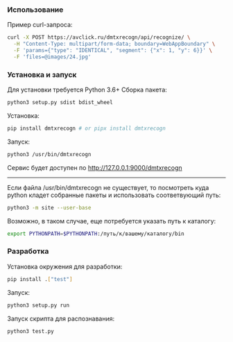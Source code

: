 ### Использование
Пример curl-запроса:
```sh
curl -X POST https://avclick.ru/dmtxrecogn/api/recognize/ \
  -H "Content-Type: multipart/form-data; boundary=WebAppBoundary" \
  -F 'params={"type": "IDENTICAL", "segment": {"x": 1, "y": 6}}' \
  -F 'files=@images/24.jpg'
```

### Установка и запуск
Для установки требуется Python 3.6+
Сборка пакета:
```sh
python3 setup.py sdist bdist_wheel
```
Установка:
```sh
pip install dmtxrecogn # or pipx install dmtxrecogn
```
Запуск:
```sh
python3 /usr/bin/dmtxrecogn
```
Сервис будет доступен по http://127.0.0.1:9000/dmtxrecogn

---
Если файла /usr/bin/dmtxrecogn не существует, то посмотреть куда python кладет собранные пакеты и использовать соответвующий путь:
```sh
python3 -m site --user-base
```
Возможно, в таком случае, еще потребуется указать путь к каталогу:
```sh
export PYTHONPATH=$PYTHONPATH:/путь/к/вашему/каталогу/bin
```

### Разработка

Установка окружения для разработки:
```sh
pip install .["test"]
```
Запуск:
```sh
python3 setup.py run
```

Запуск скрипта для распознавания:
```sh
python3 test.py
```
